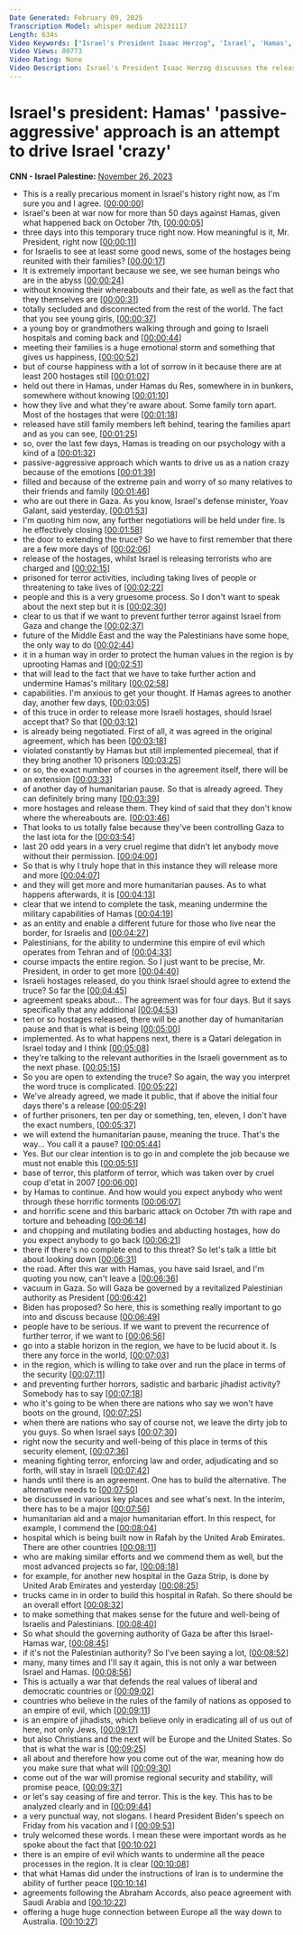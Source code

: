 ```yaml
---
Date Generated: February 09, 2025
Transcription Model: whisper medium 20231117
Length: 634s
Video Keywords: ["Israel's President Isaac Herzog", 'Israel', 'Hamas', 'Hamas hostages', 'Israeli hostages', 'Israel Hamas hostage exchange', 'Israel Hamas truce', 'Israel Hamas war']
Video Views: 80773
Video Rating: None
Video Description: Israel's President Isaac Herzog discusses the release of Israelis held hostage by Hamas and how the militant group continues to tread on the country's psychology. #CNN #News
---
```


# Israel's president: Hamas' 'passive-aggressive' approach is an attempt to drive Israel 'crazy'
**CNN - Israel Palestine:** [November 26, 2023](https://www.youtube.com/watch?v=EBoxkeoi6IQ)
*  This is a really precarious moment in Israel's history right now, as I'm sure you and I agree. [[00:00:00](https://www.youtube.com/watch?v=EBoxkeoi6IQ&t=0.0s)]
*  Israel's been at war now for more than 50 days against Hamas, given what happened back on October 7th, [[00:00:05](https://www.youtube.com/watch?v=EBoxkeoi6IQ&t=5.6000000000000005s)]
*  three days into this temporary truce right now. How meaningful is it, Mr. President, right now [[00:00:11](https://www.youtube.com/watch?v=EBoxkeoi6IQ&t=11.44s)]
*  for Israelis to see at least some good news, some of the hostages being reunited with their families? [[00:00:17](https://www.youtube.com/watch?v=EBoxkeoi6IQ&t=17.36s)]
*  It is extremely important because we see, we see human beings who are in the abyss [[00:00:24](https://www.youtube.com/watch?v=EBoxkeoi6IQ&t=24.560000000000002s)]
*  without knowing their whereabouts and their fate, as well as the fact that they themselves are [[00:00:31](https://www.youtube.com/watch?v=EBoxkeoi6IQ&t=31.6s)]
*  totally secluded and disconnected from the rest of the world. The fact that you see young girls, [[00:00:37](https://www.youtube.com/watch?v=EBoxkeoi6IQ&t=37.36s)]
*  a young boy or grandmothers walking through and going to Israeli hospitals and coming back and [[00:00:44](https://www.youtube.com/watch?v=EBoxkeoi6IQ&t=44.72s)]
*  meeting their families is a huge emotional storm and something that gives us happiness, [[00:00:52](https://www.youtube.com/watch?v=EBoxkeoi6IQ&t=52.96s)]
*  but of course happiness with a lot of sorrow in it because there are at least 200 hostages still [[00:01:02](https://www.youtube.com/watch?v=EBoxkeoi6IQ&t=62.4s)]
*  held out there in Hamas, under Hamas du Res, somewhere in in bunkers, somewhere without knowing [[00:01:10](https://www.youtube.com/watch?v=EBoxkeoi6IQ&t=70.4s)]
*  how they live and what they're aware about. Some family torn apart. Most of the hostages that were [[00:01:18](https://www.youtube.com/watch?v=EBoxkeoi6IQ&t=78.16s)]
*  released have still family members left behind, tearing the families apart and as you can see, [[00:01:25](https://www.youtube.com/watch?v=EBoxkeoi6IQ&t=85.04s)]
*  so, over the last few days, Hamas is treading on our psychology with a kind of a [[00:01:32](https://www.youtube.com/watch?v=EBoxkeoi6IQ&t=92.16s)]
*  passive-aggressive approach which wants to drive us as a nation crazy because of the emotions [[00:01:39](https://www.youtube.com/watch?v=EBoxkeoi6IQ&t=99.84s)]
*  filled and because of the extreme pain and worry of so many relatives to their friends and family [[00:01:46](https://www.youtube.com/watch?v=EBoxkeoi6IQ&t=106.32s)]
*  who are out there in Gaza. As you know, Israel's defense minister, Yoav Galant, said yesterday, [[00:01:53](https://www.youtube.com/watch?v=EBoxkeoi6IQ&t=113.27999999999999s)]
*  I'm quoting him now, any further negotiations will be held under fire. Is he effectively closing [[00:01:58](https://www.youtube.com/watch?v=EBoxkeoi6IQ&t=118.39999999999999s)]
*  the door to extending the truce? So we have to first remember that there are a few more days of [[00:02:06](https://www.youtube.com/watch?v=EBoxkeoi6IQ&t=126.88s)]
*  release of the hostages, whilst Israel is releasing terrorists who are charged and [[00:02:15](https://www.youtube.com/watch?v=EBoxkeoi6IQ&t=135.20000000000002s)]
*  prisoned for terror activities, including taking lives of people or threatening to take lives of [[00:02:22](https://www.youtube.com/watch?v=EBoxkeoi6IQ&t=142.72s)]
*  people and this is a very gruesome process. So I don't want to speak about the next step but it is [[00:02:30](https://www.youtube.com/watch?v=EBoxkeoi6IQ&t=150.0s)]
*  clear to us that if we want to prevent further terror against Israel from Gaza and change the [[00:02:37](https://www.youtube.com/watch?v=EBoxkeoi6IQ&t=157.44s)]
*  future of the Middle East and the way the Palestinians have some hope, the only way to do [[00:02:44](https://www.youtube.com/watch?v=EBoxkeoi6IQ&t=164.96s)]
*  it in a human way in order to protect the human values in the region is by uprooting Hamas and [[00:02:51](https://www.youtube.com/watch?v=EBoxkeoi6IQ&t=171.04s)]
*  that will lead to the fact that we have to take further action and undermine Hamas's military [[00:02:58](https://www.youtube.com/watch?v=EBoxkeoi6IQ&t=178.96s)]
*  capabilities. I'm anxious to get your thought. If Hamas agrees to another day, another few days, [[00:03:05](https://www.youtube.com/watch?v=EBoxkeoi6IQ&t=185.84s)]
*  of this truce in order to release more Israeli hostages, should Israel accept that? So that [[00:03:12](https://www.youtube.com/watch?v=EBoxkeoi6IQ&t=192.48000000000002s)]
*  is already being negotiated. First of all, it was agreed in the original agreement, which has been [[00:03:18](https://www.youtube.com/watch?v=EBoxkeoi6IQ&t=198.4s)]
*  violated constantly by Hamas but still implemented piecemeal, that if they bring another 10 prisoners [[00:03:25](https://www.youtube.com/watch?v=EBoxkeoi6IQ&t=205.12s)]
*  or so, the exact number of courses in the agreement itself, there will be an extension [[00:03:33](https://www.youtube.com/watch?v=EBoxkeoi6IQ&t=213.44s)]
*  of another day of humanitarian pause. So that is already agreed. They can definitely bring many [[00:03:39](https://www.youtube.com/watch?v=EBoxkeoi6IQ&t=219.84s)]
*  more hostages and release them. They kind of said that they don't know where the whereabouts are. [[00:03:46](https://www.youtube.com/watch?v=EBoxkeoi6IQ&t=226.8s)]
*  That looks to us totally false because they've been controlling Gaza to the last iota for the [[00:03:54](https://www.youtube.com/watch?v=EBoxkeoi6IQ&t=234.07999999999998s)]
*  last 20 odd years in a very cruel regime that didn't let anybody move without their permission. [[00:04:00](https://www.youtube.com/watch?v=EBoxkeoi6IQ&t=240.4s)]
*  So that is why I truly hope that in this instance they will release more and more [[00:04:07](https://www.youtube.com/watch?v=EBoxkeoi6IQ&t=247.6s)]
*  and they will get more and more humanitarian pauses. As to what happens afterwards, it is [[00:04:13](https://www.youtube.com/watch?v=EBoxkeoi6IQ&t=253.44s)]
*  clear that we intend to complete the task, meaning undermine the military capabilities of Hamas [[00:04:19](https://www.youtube.com/watch?v=EBoxkeoi6IQ&t=259.92s)]
*  as an entity and enable a different future for those who live near the border, for Israelis and [[00:04:27](https://www.youtube.com/watch?v=EBoxkeoi6IQ&t=267.36s)]
*  Palestinians, for the ability to undermine this empire of evil which operates from Tehran and of [[00:04:33](https://www.youtube.com/watch?v=EBoxkeoi6IQ&t=273.52000000000004s)]
*  course impacts the entire region. So I just want to be precise, Mr. President, in order to get more [[00:04:40](https://www.youtube.com/watch?v=EBoxkeoi6IQ&t=280.08000000000004s)]
*  Israeli hostages released, do you think Israel should agree to extend the truce? So far the [[00:04:45](https://www.youtube.com/watch?v=EBoxkeoi6IQ&t=285.68s)]
*  agreement speaks about... The agreement was for four days. But it says specifically that any additional [[00:04:53](https://www.youtube.com/watch?v=EBoxkeoi6IQ&t=293.92s)]
*  ten or so hostages released, there will be another day of humanitarian pause and that is what is being [[00:05:00](https://www.youtube.com/watch?v=EBoxkeoi6IQ&t=300.16s)]
*  implemented. As to what happens next, there is a Qatari delegation in Israel today and I think [[00:05:08](https://www.youtube.com/watch?v=EBoxkeoi6IQ&t=308.16s)]
*  they're talking to the relevant authorities in the Israeli government as to the next phase. [[00:05:15](https://www.youtube.com/watch?v=EBoxkeoi6IQ&t=315.36s)]
*  So you are open to extending the truce? So again, the way you interpret the word truce is complicated. [[00:05:22](https://www.youtube.com/watch?v=EBoxkeoi6IQ&t=322.0s)]
*  We've already agreed, we made it public, that if above the initial four days there's a release [[00:05:29](https://www.youtube.com/watch?v=EBoxkeoi6IQ&t=329.76s)]
*  of further prisoners, ten per day or something, ten, eleven, I don't have the exact numbers, [[00:05:37](https://www.youtube.com/watch?v=EBoxkeoi6IQ&t=337.52s)]
*  we will extend the humanitarian pause, meaning the truce. That's the way... You call it a pause? [[00:05:44](https://www.youtube.com/watch?v=EBoxkeoi6IQ&t=344.24s)]
*  Yes. But our clear intention is to go in and complete the job because we must not enable this [[00:05:51](https://www.youtube.com/watch?v=EBoxkeoi6IQ&t=351.12s)]
*  base of terror, this platform of terror, which was taken over by cruel coup d'etat in 2007 [[00:06:00](https://www.youtube.com/watch?v=EBoxkeoi6IQ&t=360.4s)]
*  by Hamas to continue. And how would you expect anybody who went through these horrific torments [[00:06:07](https://www.youtube.com/watch?v=EBoxkeoi6IQ&t=367.68s)]
*  and horrific scene and this barbaric attack on October 7th with rape and torture and beheading [[00:06:14](https://www.youtube.com/watch?v=EBoxkeoi6IQ&t=374.64s)]
*  and chopping and mutilating bodies and abducting hostages, how do you expect anybody to go back [[00:06:21](https://www.youtube.com/watch?v=EBoxkeoi6IQ&t=381.84s)]
*  there if there's no complete end to this threat? So let's talk a little bit about looking down [[00:06:31](https://www.youtube.com/watch?v=EBoxkeoi6IQ&t=391.04s)]
*  the road. After this war with Hamas, you have said Israel, and I'm quoting you now, can't leave a [[00:06:36](https://www.youtube.com/watch?v=EBoxkeoi6IQ&t=396.96s)]
*  vacuum in Gaza. So will Gaza be governed by a revitalized Palestinian authority as President [[00:06:42](https://www.youtube.com/watch?v=EBoxkeoi6IQ&t=402.72s)]
*  Biden has proposed? So here, this is something really important to go into and discuss because [[00:06:49](https://www.youtube.com/watch?v=EBoxkeoi6IQ&t=409.84000000000003s)]
*  people have to be serious. If we want to prevent the recurrence of further terror, if we want to [[00:06:56](https://www.youtube.com/watch?v=EBoxkeoi6IQ&t=416.88000000000005s)]
*  go into a stable horizon in the region, we have to be lucid about it. Is there any force in the world, [[00:07:03](https://www.youtube.com/watch?v=EBoxkeoi6IQ&t=423.20000000000005s)]
*  in the region, which is willing to take over and run the place in terms of the security [[00:07:11](https://www.youtube.com/watch?v=EBoxkeoi6IQ&t=431.84s)]
*  and preventing further horrors, sadistic and barbaric jihadist activity? Somebody has to say [[00:07:18](https://www.youtube.com/watch?v=EBoxkeoi6IQ&t=438.0s)]
*  who it's going to be when there are nations who say we won't have boots on the ground, [[00:07:25](https://www.youtube.com/watch?v=EBoxkeoi6IQ&t=445.36s)]
*  when there are nations who say of course not, we leave the dirty job to you guys. So when Israel says [[00:07:30](https://www.youtube.com/watch?v=EBoxkeoi6IQ&t=450.32s)]
*  right now the security and well-being of this place in terms of this security element, [[00:07:36](https://www.youtube.com/watch?v=EBoxkeoi6IQ&t=456.96s)]
*  meaning fighting terror, enforcing law and order, adjudicating and so forth, will stay in Israeli [[00:07:42](https://www.youtube.com/watch?v=EBoxkeoi6IQ&t=462.96s)]
*  hands until there is an agreement. One has to build the alternative. The alternative needs to [[00:07:50](https://www.youtube.com/watch?v=EBoxkeoi6IQ&t=470.15999999999997s)]
*  be discussed in various key places and see what's next. In the interim, there has to be a major [[00:07:56](https://www.youtube.com/watch?v=EBoxkeoi6IQ&t=476.15999999999997s)]
*  humanitarian aid and a major humanitarian effort. In this respect, for example, I commend the [[00:08:04](https://www.youtube.com/watch?v=EBoxkeoi6IQ&t=484.08s)]
*  hospital which is being built now in Rafah by the United Arab Emirates. There are other countries [[00:08:11](https://www.youtube.com/watch?v=EBoxkeoi6IQ&t=491.52s)]
*  who are making similar efforts and we commend them as well, but the most advanced projects so far, [[00:08:18](https://www.youtube.com/watch?v=EBoxkeoi6IQ&t=498.47999999999996s)]
*  for example, for another new hospital in the Gaza Strip, is done by United Arab Emirates and yesterday [[00:08:25](https://www.youtube.com/watch?v=EBoxkeoi6IQ&t=505.59999999999997s)]
*  trucks came in in order to build this hospital in Rafah. So there should be an overall effort [[00:08:32](https://www.youtube.com/watch?v=EBoxkeoi6IQ&t=512.48s)]
*  to make something that makes sense for the future and well-being of Israelis and Palestinians. [[00:08:40](https://www.youtube.com/watch?v=EBoxkeoi6IQ&t=520.16s)]
*  So what should the governing authority of Gaza be after this Israel-Hamas war, [[00:08:45](https://www.youtube.com/watch?v=EBoxkeoi6IQ&t=525.76s)]
*  if it's not the Palestinian authority? So I've been saying a lot, [[00:08:52](https://www.youtube.com/watch?v=EBoxkeoi6IQ&t=532.5600000000001s)]
*  many, many times and I'll say it again, this is not only a war between Israel and Hamas. [[00:08:56](https://www.youtube.com/watch?v=EBoxkeoi6IQ&t=536.3199999999999s)]
*  This is actually a war that defends the real values of liberal and democratic countries or [[00:09:02](https://www.youtube.com/watch?v=EBoxkeoi6IQ&t=542.48s)]
*  countries who believe in the rules of the family of nations as opposed to an empire of evil, which [[00:09:11](https://www.youtube.com/watch?v=EBoxkeoi6IQ&t=551.36s)]
*  is an empire of jihadists, which believe only in eradicating all of us out of here, not only Jews, [[00:09:17](https://www.youtube.com/watch?v=EBoxkeoi6IQ&t=557.6s)]
*  but also Christians and the next will be Europe and the United States. So that is what the war is [[00:09:25](https://www.youtube.com/watch?v=EBoxkeoi6IQ&t=565.12s)]
*  all about and therefore how you come out of the war, meaning how do you make sure that what will [[00:09:30](https://www.youtube.com/watch?v=EBoxkeoi6IQ&t=570.64s)]
*  come out of the war will promise regional security and stability, will promise peace, [[00:09:37](https://www.youtube.com/watch?v=EBoxkeoi6IQ&t=577.84s)]
*  or let's say ceasing of fire and terror. This is the key. This has to be analyzed clearly and in [[00:09:44](https://www.youtube.com/watch?v=EBoxkeoi6IQ&t=584.32s)]
*  a very punctual way, not slogans. I heard President Biden's speech on Friday from his vacation and I [[00:09:53](https://www.youtube.com/watch?v=EBoxkeoi6IQ&t=593.12s)]
*  truly welcomed these words. I mean these were important words as he spoke about the fact that [[00:10:02](https://www.youtube.com/watch?v=EBoxkeoi6IQ&t=602.72s)]
*  there is an empire of evil which wants to undermine all the peace processes in the region. It is clear [[00:10:08](https://www.youtube.com/watch?v=EBoxkeoi6IQ&t=608.16s)]
*  that what Hamas did under the instructions of Iran is to undermine the ability of further peace [[00:10:14](https://www.youtube.com/watch?v=EBoxkeoi6IQ&t=614.8s)]
*  agreements following the Abraham Accords, also peace agreement with Saudi Arabia and [[00:10:22](https://www.youtube.com/watch?v=EBoxkeoi6IQ&t=622.08s)]
*  offering a huge huge connection between Europe all the way down to Australia. [[00:10:27](https://www.youtube.com/watch?v=EBoxkeoi6IQ&t=627.76s)]
